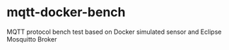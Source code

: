 # mqtt-docker-bench
MQTT protocol bench test based on Docker simulated sensor and Eclipse Mosquitto Broker
